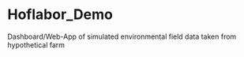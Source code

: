 # Hoflabor_Demo
Dashboard/Web-App of simulated environmental field data taken from hypothetical farm
